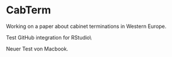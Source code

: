# CabTerm
Working on a paper about cabinet terminations in Western Europe.

Test GitHub integration for RStudio\\

Neuer Test von Macbook.


